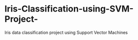 # Iris-Classification-using-SVM-Project-
Iris data classification project using Support Vector Machines
